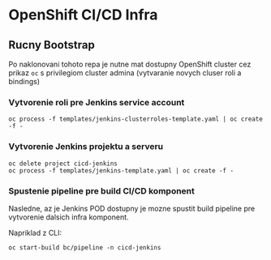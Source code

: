 # OpenShift CI/CD Infra

## Rucny Bootstrap

Po naklonovani tohoto repa je nutne mat dostupny OpenShift cluster cez prikaz `oc` s privilegiom cluster admina (vytvaranie novych cluser roli a bindings)

### Vytvorenie roli pre Jenkins service account

```
oc process -f templates/jenkins-clusterroles-template.yaml | oc create -f -
```

### Vytvorenie Jenkins projektu a serveru

```
oc delete project cicd-jenkins
oc process -f templates/jenkins-template.yaml | oc create -f -
```

### Spustenie pipeline pre build CI/CD komponent

Nasledne, az je Jenkins POD dostupny je mozne spustit build pipeline pre vytvorenie dalsich infra komponent.

Napriklad z CLI:

```
oc start-build bc/pipeline -n cicd-jenkins
```

